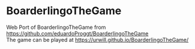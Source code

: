 # BoarderlingoTheGame
Web Port of BoarderlingoTheGame from https://github.com/eduardoProggt/BoarderlingoTheGame \
The game can be played at https://urwill.github.io/BoarderlingoTheGame/
